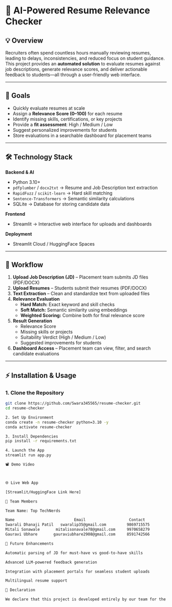 # 📄 AI-Powered Resume Relevance Checker

## 💡 Overview
Recruiters often spend countless hours manually reviewing resumes, leading to delays, inconsistencies, and reduced focus on student guidance. This project provides an **automated solution** to evaluate resumes against job descriptions, generate relevance scores, and deliver actionable feedback to students—all through a user-friendly web interface.

---

## 🎯 Goals
- Quickly evaluate resumes at scale
- Assign a **Relevance Score (0–100)** for each resume
- Identify missing skills, certifications, or key projects
- Provide a **fit assessment**: High / Medium / Low
- Suggest personalized improvements for students
- Store evaluations in a searchable dashboard for placement teams

---

## 🛠️ Technology Stack

**Backend & AI**
- Python 3.10+  
- `pdfplumber` / `docx2txt` → Resume and Job Description text extraction  
- `RapidFuzz` / `scikit-learn` → Hard skill matching  
- `Sentence-Transformers` → Semantic similarity calculations  
- SQLite → Database for storing candidate data  

**Frontend**
- Streamlit → Interactive web interface for uploads and dashboards  

**Deployment**
- Streamlit Cloud / HuggingFace Spaces

---

## 🔄 Workflow

1. **Upload Job Description (JD)** – Placement team submits JD files (PDF/DOCX)  
2. **Upload Resumes** – Students submit their resumes (PDF/DOCX)  
3. **Text Extraction** – Clean and standardize text from uploaded files  
4. **Relevance Evaluation**  
   - **Hard Match:** Exact keyword and skill checks  
   - **Soft Match:** Semantic similarity using embeddings  
   - **Weighted Scoring:** Combine both for final relevance score  
5. **Result Generation**  
   - Relevance Score  
   - Missing skills or projects  
   - Suitability Verdict (High / Medium / Low)  
   - Suggested improvements for students  
6. **Dashboard Access** – Placement team can view, filter, and search candidate evaluations

---

## ⚡ Installation & Usage

### 1. Clone the Repository
```bash
git clone https://github.com/Swara345565/resume-checker.git
cd resume-checker

2. Set Up Environment
conda create -n resume-checker python=3.10 -y
conda activate resume-checker

3. Install Dependencies
pip install -r requirements.txt

4. Launch the App
streamlit run app.py

📽️ Demo Video



🌐 Live Web App

[Streamlit/HuggingFace Link Here]

👥 Team Members

Team Name: Top TechNerds

Name	                      Email	                  Contact
Swarali Dhanaji Patil	swaralip35@gmail.com         9869715575
Mitali Sonawale	      mitalisonavale78@gmail.com     9970658279
Gauravi Ubhare	     gauraviubhare2908@gmail.com     8591742566

🔮 Future Enhancements

Automatic parsing of JD for must-have vs good-to-have skills

Advanced LLM-powered feedback generation

Integration with placement portals for seamless student uploads

Multilingual resume support

📜 Declaration

We declare that this project is developed entirely by our team for the Innomatics Hackathon 2025. All tools, references, and libraries are properly acknowledged.
